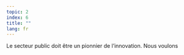 ```yaml
---
topic: 2
index: 6
title: ""
lang: fr
---
```

Le secteur public doit être un pionnier de l’innovation. Nous voulons
